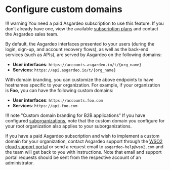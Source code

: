 # Configure custom domains
<Badge text="Paid subscription required" type="warn" />

!!! warning
    You need a paid Asgardeo subscription to use this feature. If you don’t already have one, view the available [subscription plans](https://wso2.com/asgardeo/pricing/) and contact the Asgardeo sales team.

By default, the Asgardeo interfaces presented to your users (during the login, sign-up, and account recovery flows), as well as the back-end services (such as APIs), are served by Asgardeo on the following domains:

- **User interfaces**: `https://accounts.asgardeo.io/t/{org_name}`
- **Services**: `https://api.asgardeo.io/t/{org_name}`

With domain branding, you can customize the above endpoints to have hostnames specific to your organization. For example, if your organization is **Foo**, you can have the following custom domains:

- **User interfaces**: `https://accounts.foo.com`
- **Services**: `https://api.foo.com`

!!! note "Custom domain branding for B2B applications"
    If you have configured [suborganizations]({{base_path}}/guides/organization-management/manage-b2b-organizations/manage-suborganizations/), note that the custom domain you configure for your root organization also applies to your suborganizations.

If you have a paid Asgardeo subscription and wish to implement a custom domain for your organization, contact Asgardeo support through the [WSO2 cloud support portal](https://cloud-support.wso2.com/) or send a request email to `asgardeo-help@wso2.com` and the team will get back to you with instructions.
Note that email and support portal requests should be sent from the respective account of an administrator.
